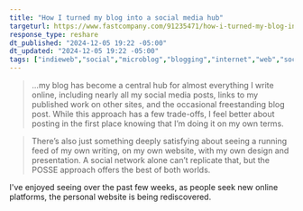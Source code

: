 ```yaml
---
title: "How I turned my blog into a social media hub"
targeturl: https://www.fastcompany.com/91235471/how-i-turned-my-blog-into-a-social-media-hub
response_type: reshare
dt_published: "2024-12-05 19:22 -05:00"
dt_updated: "2024-12-05 19:22 -05:00"
tags: ["indieweb","social","microblog","blogging","internet","web","socialmedia"]
---
```


> ...my blog has become a central hub for almost everything I write online, including nearly all my social media posts, links to my published work on other sites, and the occasional freestanding blog post. While this approach has a few trade-offs, I feel better about posting in the first place knowing that I’m doing it on my own terms.

> There’s also just something deeply satisfying about seeing a running feed of my own writing, on my own website, with my own design and presentation. A social network alone can’t replicate that, but the POSSE approach offers the best of both worlds.

I've enjoyed seeing over the past few weeks, as people seek new online platforms, the personal website is being rediscovered. 